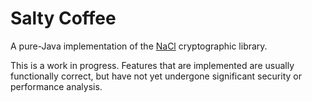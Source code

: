 # Salty Coffee

A pure-Java implementation of the [NaCl](https://nacl.cr.yp.to) cryptographic library.

This is a work in progress. Features that are implemented are usually functionally correct, but have not yet 
undergone significant security or performance analysis.